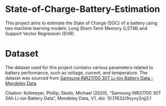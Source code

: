 # State-of-Charge-Battery-Estimation
This project aims to estimate the State of Charge (SOC) of a battery using two machine learning models: Long Short-Term Memory (LSTM) and Support Vector Regression (SVR).

# Dataset
The dataset used for this project contains various parameters related to battery performance, such as voltage, current, and temperature. The dataset was sourced from [Samsung INR21700 30T Li-Ion Battery Data - Mendeley Data](https://data.mendeley.com/datasets/9xyvy2njj3/1)

Citation:
Kollmeyer, Phillip; Skells, Michael (2020), “Samsung INR21700 30T 3Ah Li-ion Battery Data”, Mendeley Data, V1, doi: 10.17632/9xyvy2njj3.1
